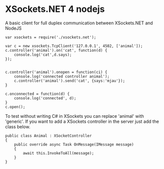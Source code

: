 ﻿# XSockets.NET 4 nodejs

A basic client for full duplex communication between XSockets.NET and NodeJS

	var xsockets = require('./xsockets.net');

	var c = new xsockets.TcpClient('127.0.0.1', 4502, ['animal']);
	c.controller('animal').on('cat', function(d) {
		console.log('cat',d.says);
	});


	c.controller('animal').onopen = function(ci) {
		console.log('connected controller animal');    
		c.controller('animal').send('cat', {says:'mjau'});
	}

	c.onconnected = function(d) {
		console.log('connected', d);
	}
	c.open();
    

To test without writing C# in XSockets you can replace 'animal' with 'generic'.
If you want to add a XSockets controller in the server just add the class below.

    public class Animal : XSocketController
    {
        public override async Task OnMessage(IMessage message)
        {
            await this.InvokeToAll(message);
        }
    }